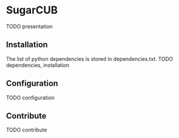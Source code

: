 # SugarCUB

TODO presentation

## Installation

The list of python dependencies is stored in dependencies.txt.
TODO dependencies, installation

## Configuration

TODO configuration

## Contribute

TODO contribute
